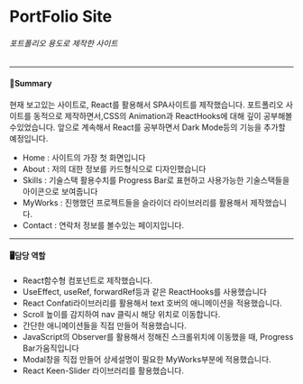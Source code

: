 <!--heading-->
# PortFolio Site
###### 포트폴리오 용도로 제작한 사이트
___

#### 📌Summary
현재 보고있는 사이트로, React를 활용해서 SPA사이트를 제작했습니다.
포트폴리오 사이트를 동적으로 제작하면서,CSS의 Animation과 ReactHooks에 대해 깊이 공부해볼수있었습니다.
앞으로 계속해서 React를 공부하면서 Dark Mode등의 기능을 추가할 예정입니다.

* Home : 사이트의 가장 첫 화면입니다
* About : 저의 대한 정보를 카드형식으로 디자인했습니다
* Skills : 기술스택 활용수치를 Progress Bar로 표현하고 사용가능한 기술스택들을 아이콘으로 보여줍니다
* MyWorks : 진행했던 프로젝트들을 슬라이더 라이브러리를 활용해서 제작했습니다.
* Contact : 연락처 정보를 볼수있는 페이지입니다.
___

#### 🖥️담당 역할
* React함수형 컴포넌트로 제작했습니다.
* UseEffect, useRef, forwardRef등과 같은 ReactHooks를 사용했습니다
* React Confati라이브러리를 활용해서 text 호버의 애니메이션을 적용했습니다.
* Scroll 높이를 감지하여 nav 클릭시 해당 위치로 이동합니다.
* 간단한 애니메이션들을 직접 만들어 적용했습니다.
* JavaScript의 Observer를 활용해서 정해진 스크롤위치에 이동했을 때, Progress Bar가움직입니다
* Modal창을 직접 만들어 상세설명이 필요한 MyWorks부분에 적용했습니다.
* React Keen-Slider 라이브러리를 활용했습니다.
